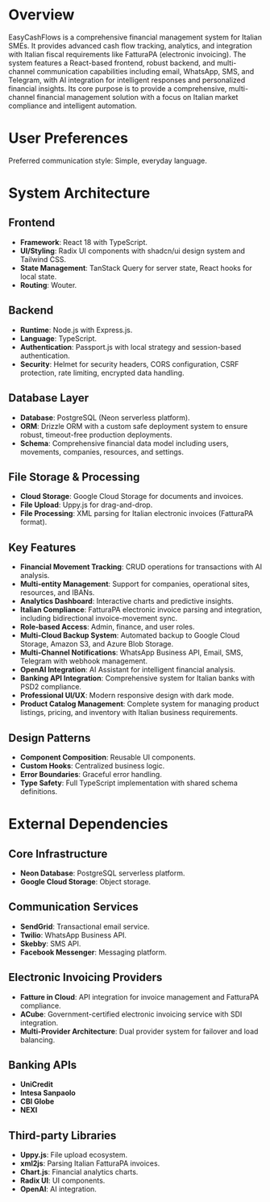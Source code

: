 # Overview
EasyCashFlows is a comprehensive financial management system for Italian SMEs. It provides advanced cash flow tracking, analytics, and integration with Italian fiscal requirements like FatturaPA (electronic invoicing). The system features a React-based frontend, robust backend, and multi-channel communication capabilities including email, WhatsApp, SMS, and Telegram, with AI integration for intelligent responses and personalized financial insights. Its core purpose is to provide a comprehensive, multi-channel financial management solution with a focus on Italian market compliance and intelligent automation.

# User Preferences
Preferred communication style: Simple, everyday language.

# System Architecture

## Frontend
- **Framework**: React 18 with TypeScript.
- **UI/Styling**: Radix UI components with shadcn/ui design system and Tailwind CSS.
- **State Management**: TanStack Query for server state, React hooks for local state.
- **Routing**: Wouter.

## Backend
- **Runtime**: Node.js with Express.js.
- **Language**: TypeScript.
- **Authentication**: Passport.js with local strategy and session-based authentication.
- **Security**: Helmet for security headers, CORS configuration, CSRF protection, rate limiting, encrypted data handling.

## Database Layer
- **Database**: PostgreSQL (Neon serverless platform).
- **ORM**: Drizzle ORM with a custom safe deployment system to ensure robust, timeout-free production deployments.
- **Schema**: Comprehensive financial data model including users, movements, companies, resources, and settings.

## File Storage & Processing
- **Cloud Storage**: Google Cloud Storage for documents and invoices.
- **File Upload**: Uppy.js for drag-and-drop.
- **File Processing**: XML parsing for Italian electronic invoices (FatturaPA format).

## Key Features
- **Financial Movement Tracking**: CRUD operations for transactions with AI analysis.
- **Multi-entity Management**: Support for companies, operational sites, resources, and IBANs.
- **Analytics Dashboard**: Interactive charts and predictive insights.
- **Italian Compliance**: FatturaPA electronic invoice parsing and integration, including bidirectional invoice-movement sync.
- **Role-based Access**: Admin, finance, and user roles.
- **Multi-Cloud Backup System**: Automated backup to Google Cloud Storage, Amazon S3, and Azure Blob Storage.
- **Multi-Channel Notifications**: WhatsApp Business API, Email, SMS, Telegram with webhook management.
- **OpenAI Integration**: AI Assistant for intelligent financial analysis.
- **Banking API Integration**: Comprehensive system for Italian banks with PSD2 compliance.
- **Professional UI/UX**: Modern responsive design with dark mode.
- **Product Catalog Management**: Complete system for managing product listings, pricing, and inventory with Italian business requirements.

## Design Patterns
- **Component Composition**: Reusable UI components.
- **Custom Hooks**: Centralized business logic.
- **Error Boundaries**: Graceful error handling.
- **Type Safety**: Full TypeScript implementation with shared schema definitions.

# External Dependencies

## Core Infrastructure
- **Neon Database**: PostgreSQL serverless platform.
- **Google Cloud Storage**: Object storage.

## Communication Services
- **SendGrid**: Transactional email service.
- **Twilio**: WhatsApp Business API.
- **Skebby**: SMS API.
- **Facebook Messenger**: Messaging platform.

## Electronic Invoicing Providers
- **Fatture in Cloud**: API integration for invoice management and FatturaPA compliance.
- **ACube**: Government-certified electronic invoicing service with SDI integration.
- **Multi-Provider Architecture**: Dual provider system for failover and load balancing.

## Banking APIs
- **UniCredit**
- **Intesa Sanpaolo**
- **CBI Globe**
- **NEXI**

## Third-party Libraries
- **Uppy.js**: File upload ecosystem.
- **xml2js**: Parsing Italian FatturaPA invoices.
- **Chart.js**: Financial analytics charts.
- **Radix UI**: UI components.
- **OpenAI**: AI integration.